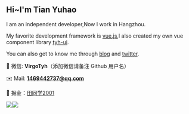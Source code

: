 ## Hi~I'm Tian Yuhao

I am an independent developer,Now I work in Hangzhou.

My favorite development framework is [vue.js](https://v3.cn.vuejs.org),I also created my own vue component library [tyh-ui](https://github.com/Tyh2001/tyh-ui).

You can also get to know me through [blog](https://tianyuhao.cn/blog) and [twitter](https://twitter.com/tyh20011).

:speech_balloon: 微信: **VirgoTyh**（添加微信请备注 Github 用户名）

:envelope: Mail: **1469442737@qq.com**

:bookmark_tabs: 掘金：[田同学2001](https://juejin.cn/user/2243446742456888)

![](https://tianyuhao.cn/images/weixin2.png)[![](https://github-readme-stats.vercel.app/api?username=Tyh2001)](https://github.com/Tyh2001/tyh-ui)
